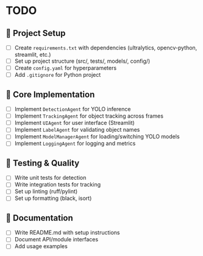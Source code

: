 # TODO

## 🚀 Project Setup
- [ ] Create `requirements.txt` with dependencies (ultralytics, opencv-python, streamlit, etc.)
- [ ] Set up project structure (src/, tests/, models/, config/)
- [ ] Create `config.yaml` for hyperparameters
- [ ] Add `.gitignore` for Python project

## 🔧 Core Implementation
- [ ] Implement `DetectionAgent` for YOLO inference
- [ ] Implement `TrackingAgent` for object tracking across frames
- [ ] Implement `UIAgent` for user interface (Streamlit)
- [ ] Implement `LabelAgent` for validating object names
- [ ] Implement `ModelManagerAgent` for loading/switching YOLO models
- [ ] Implement `LoggingAgent` for logging and metrics

## 🧪 Testing & Quality
- [ ] Write unit tests for detection
- [ ] Write integration tests for tracking
- [ ] Set up linting (ruff/pylint)
- [ ] Set up formatting (black, isort)

## 📝 Documentation
- [ ] Write README.md with setup instructions
- [ ] Document API/module interfaces
- [ ] Add usage examples
